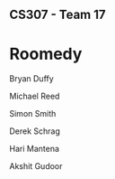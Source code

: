 ## CS307 - Team 17
# Roomedy

Bryan Duffy

Michael Reed

Simon Smith

Derek Schrag

Hari Mantena

Akshit Gudoor
